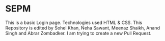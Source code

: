 # SEPM
This is a basic Login page.
Technologies used HTML & CSS.
This Repository is edited by Sohel Khan, Neha Sawant, Meenaz Shaikh, Anand Singh and Abrar Zombadker.
I am trying to create a new Pull Request.
